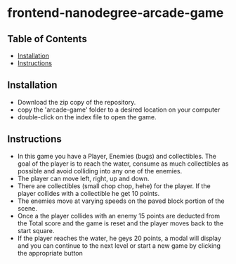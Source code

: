 frontend-nanodegree-arcade-game
===============================

## Table of Contents

* [Installation](#installation)
* [Instructions](#instructions)

## Installation
* Download the zip copy of the repository.
* copy the 'arcade-game' folder to a desired location on your computer
* double-click on the index file to open the game.


## Instructions
* In this game you have a Player, Enemies (bugs) and collectibles. The goal of the player is to reach the water, consume as much collectibles as possible and avoid colliding into any one of the enemies.
* The player can move left, right, up and down.
* There are collectibles (small chop chop, hehe) for the player. If the player collides with a collectible he get 10 points.
* The enemies move at varying speeds on the paved block portion of the scene.
* Once a the player collides with an enemy 15 points are deducted from the Total 
score and the game is reset and the player moves back to the start square.
* If the player reaches the water, he geys 20 points, a modal will display and you can continue to the next level or start a new game by clicking the appropriate button

